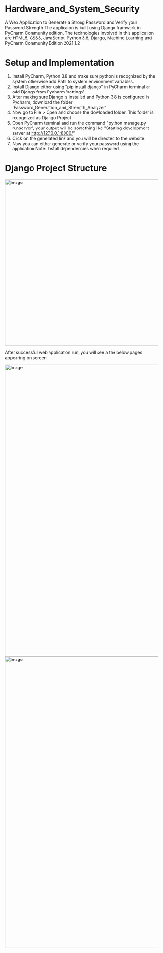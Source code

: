 # Hardware_and_System_Security
A Web Application to Generate a Strong Password and Verify your Password Strength
The applicaion is built using Django framwork in PyCharm Community edition. The technologies involved in this application are HTML5, CSS3, JavaScript, Python 3.8, Django, Machine Learning and PyCharm Community Edition 2021.1.2
# Setup and Implementation
1. Install PyCharm, Python 3.8 and make sure python is recognized by the system otherwise add Path to system environment variables.
2. Install Django either using "pip install django" in PyCharm terminal or add Django from Pycharm 'settings'
3. After making sure Django is installed and Python 3.8 is configured in Pycharm, download the folder 'Password_Generation_and_Strength_Analyzer'
4. Now go to File > Open and choose the dowloaded folder. This folder is recognized as Django Project
5. Open PyCharm terminal and run the command "python manage.py runserver", your output will be something like "Starting development server at http://127.0.0.1:8000/"
6. Click on the generated link and you will be directed to the website.
7. Now you can either generate or verify your password using the application
Note: Install dependencies when required

# Django Project Structure
                                                              
<img width="547" alt="image" src="https://github.com/Lohitanvita/Hardware_and_System_Security/assets/87051664/52ac86d6-abbc-4593-b4ac-918dc10c3f5a">
 
                                                  
 After successful web application run, you will see a the below pages appearing on screen 
 
 <img width="959" alt="image" src="https://github.com/Lohitanvita/Hardware_and_System_Security/assets/87051664/ae455543-6d8d-4b35-97b0-1c57c778804a">
 
<img width="959" alt="image" src="https://github.com/Lohitanvita/Hardware_and_System_Security/assets/87051664/1637377d-69c9-4d0d-850c-6ca6e39b8141">


